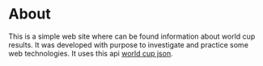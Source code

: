 About
=====================================
This is a simple web site where can be found information about world cup results. It was developed with purpose to investigate and practice some web technologies. It uses this api [world cup json](https://github.com/estiens/world_cup_json).